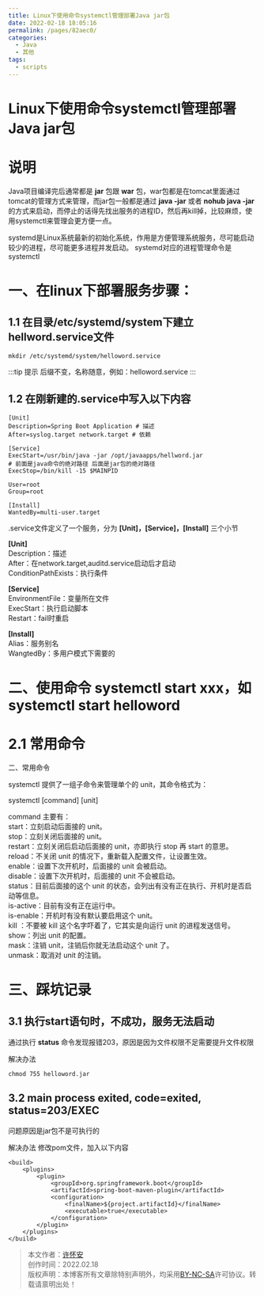```yaml
---
title: Linux下使用命令systemctl管理部署Java jar包
date: 2022-02-18 18:05:16
permalink: /pages/82aec0/
categories:
  - Java
  - 其他
tags:
  - scripts
---
```

  
# Linux下使用命令systemctl管理部署Java jar包
# 说明
Java项目编译完后通常都是 **jar** 包跟 **war** 包，war包都是在tomcat里面通过tomcat的管理方式来管理，而jar包一般都是通过 **java -jar** 或者 **nohub java -jar**
的方式来启动，而停止的话得先找出服务的进程ID，然后再kill掉，比较麻烦，使用systemctl来管理会更方便一点。

systemd是Linux系统最新的初始化系统，作用是方便管理系统服务，尽可能启动较少的进程，尽可能更多进程并发启动。
systemd对应的进程管理命令是systemctl

# 一、在linux下部署服务步骤：
## 1.1 在目录/etc/systemd/system下建立hellword.service文件
```shell
mkdir /etc/systemd/system/helloword.service
```
:::tip 提示
后缀不变，名称随意，例如：helloword.service
:::

## 1.2 在刚新建的.service中写入以下内容
```shell
[Unit]
Description=Spring Boot Application # 描述
After=syslog.target network.target # 依赖

[Service]
ExecStart=/usr/bin/java -jar /opt/javaapps/hellword.jar
# 前面是java命令的绝对路径 后面是jar包的绝对路径
ExecStop=/bin/kill -15 $MAINPID

User=root 
Group=root
 
[Install]
WantedBy=multi-user.target
```
.service文件定义了一个服务，分为 **[Unit]，[Service]，[Install]** 三个小节

**[Unit]**</br>
Description：描述</br>
After：在network.target,auditd.service启动后才启动</br>
ConditionPathExists：执行条件</br>

**[Service]**</br>
EnvironmentFile：变量所在文件</br>
ExecStart：执行启动脚本</br>
Restart：fail时重启</br>

**[Install]**</br>
Alias：服务别名</br>
WangtedBy：多用户模式下需要的</br>

# 二、使用命令 systemctl start xxx，如 systemctl start helloword
# 2.1 常用命令 
二、常用命令

systemctl 提供了一组子命令来管理单个的 unit，其命令格式为：

systemctl [command] [unit]

command 主要有：</br>
start：立刻启动后面接的 unit。</br>
stop：立刻关闭后面接的 unit。</br>
restart：立刻关闭后启动后面接的 unit，亦即执行 stop 再 start 的意思。</br>
reload：不关闭 unit 的情况下，重新载入配置文件，让设置生效。</br>
enable：设置下次开机时，后面接的 unit 会被启动。</br>
disable：设置下次开机时，后面接的 unit 不会被启动。</br>
status：目前后面接的这个 unit 的状态，会列出有没有正在执行、开机时是否启动等信息。</br>
is-active：目前有没有正在运行中。</br>
is-enable：开机时有没有默认要启用这个 unit。</br>
kill ：不要被 kill 这个名字吓着了，它其实是向运行 unit 的进程发送信号。</br>
show：列出 unit 的配置。</br>
mask：注销 unit，注销后你就无法启动这个 unit 了。</br>
unmask：取消对 unit 的注销。</br>

# 三、踩坑记录
## 3.1 执行start语句时，不成功，服务无法启动
通过执行 **status** 命令发现报错203，原因是因为文件权限不足需要提升文件权限

解决办法
```shell
chmod 755 helloword.jar
```

## 3.2 main process exited, code=exited, status=203/EXEC
问题原因是jar包不是可执行的

解决办法
修改pom文件，加入以下内容
```shell
<build>
    <plugins>
        <plugin>
            <groupId>org.springframework.boot</groupId>
            <artifactId>spring-boot-maven-plugin</artifactId>
            <configuration>
                <finalName>${project.artifactId}</finalName>
                <executable>true</executable>
            </configuration>
        </plugin>
    </plugins>
</build>
```

>本文作者：[许怀安](https://dbsecurity.com.cn/)
><br/>创作时间：2022.02.18
><br/>版权声明：本博客所有文章除特别声明外，均采用[BY-NC-SA](https://creativecommons.org/licenses/by-nc-sa/4.0/deed.zh)许可协议。转载请禀明出处！
